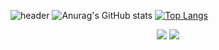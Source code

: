 ![header](https://capsule-render.vercel.app/api?type=venom&height=200&text=Song-Dyong&fontSize=70&color=0:8871e5,100:b678c4&stroke=b678c4)
![Anurag's GitHub stats](https://github-readme-stats.vercel.app/api?username=song-dyong&show_icons=true&theme=tokyonight)
[![Top Langs](https://github-readme-stats.vercel.app/api/top-langs/?username=Song-dyong)](https://github.com/anuraghazra/github-readme-stats)
<div align=center>

  
  <p>
    <img src="https://img.shields.io/badge/java-%23ED8B00.svg?style=for-the-badge&logo=openjdk&logoColor=white">
    <img src="https://img.shields.io/badge/spring-%236DB33F.svg?style=for-the-badge&logo=spring&logoColor=white">
  </p>
</div>

<!--
**Song-dyong/Song-dyong** is a ✨ _special_ ✨ repository because its `README.md` (this file) appears on your GitHub profile.



Here are some ideas to get you started:

- 🔭 I’m currently working on ...
- 🌱 I’m currently learning ...
- 👯 I’m looking to collaborate on ...
- 🤔 I’m looking for help with ...
- 💬 Ask me about ...
- 📫 How to reach me: ...
- 😄 Pronouns: ...
- ⚡ Fun fact: ...
-->
